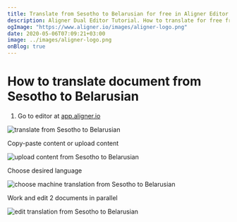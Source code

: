 ```yaml
---
title: Translate from Sesotho to Belarusian for free in Aligner Editor
description: Aligner Dual Editor Tutorial. How to translate for free from Sesotho to Belarusian. Aligner is multilingual document management platform. 
ogImage: "https://www.aligner.io/images/aligner-logo.png"
date: 2020-05-06T07:09:21+03:00
image: ../images/aligner-logo.png
onBlog: true
---
```


# How to translate document from Sesotho to Belarusian

1. Go to editor at [app.aligner.io](https://app.aligner.io "Aligner App web page")

![translate from Sesotho to Belarusian](../aligner-blank-editor.png "translate from Sesotho to Belarusian")

Copy-paste content or upload content

![upload content from Sesotho to Belarusian](../aligner-uploaded-document.png "upload content from Sesotho to Belarusian")

Choose desired language

![choose machine translation from Sesotho to Belarusian](../aligner-language-dropdown.png "choose machine translation from Sesotho to Belarusian")

Work and edit 2 documents in parallel

![edit translation from Sesotho to Belarusian](../aligner-double-sitded-editor.png "edit translation from Sesotho to Belarusian")

